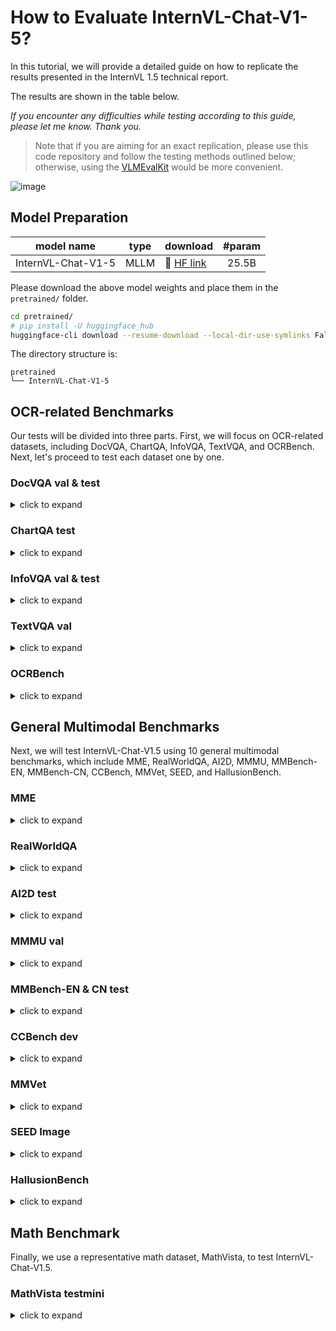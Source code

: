# How to Evaluate InternVL-Chat-V1-5?

In this tutorial, we will provide a detailed guide on how to replicate the results presented in the InternVL 1.5 technical report.

The results are shown in the table below.

_If you encounter any difficulties while testing according to this guide, please let me know. Thank you._

> Note that if you are aiming for an exact replication, please use this code repository and follow the testing methods outlined below; otherwise, using the [VLMEvalKit](https://github.com/open-compass/VLMEvalKit) would be more convenient.

![image](https://github.com/OpenGVLab/InternVL/assets/23737120/8b62d429-c689-426a-9267-2727b6430b6e)

## Model Preparation

| model name         | type | download                                                          | #param |
| ------------------ | ---- | ----------------------------------------------------------------- | :----: |
| InternVL-Chat-V1-5 | MLLM | 🤗 [HF link](https://huggingface.co/OpenGVLab/InternVL-Chat-V1-5) | 25.5B  |

Please download the above model weights and place them in the `pretrained/` folder.

```sh
cd pretrained/
# pip install -U huggingface_hub
huggingface-cli download --resume-download --local-dir-use-symlinks False OpenGVLab/InternVL-Chat-V1-5 --local-dir InternVL-Chat-V1-5
```

The directory structure is:

```
pretrained
└── InternVL-Chat-V1-5
```

## OCR-related Benchmarks

Our tests will be divided into three parts. First, we will focus on OCR-related datasets, including DocVQA, ChartQA, InfoVQA, TextVQA, and OCRBench. Next, let's proceed to test each dataset one by one.

### DocVQA val & test

<details>
<summary>click to expand</summary>

1. Download the DocVQA dataset using the following instructions:

   ```shell
   mkdir -p data/docvqa && cd data/docvqa

   # download images and annotations
   wget https://datasets.cvc.uab.es/rrc/DocVQA/train.tar.gz --no-check-certificate # (optional)
   wget https://datasets.cvc.uab.es/rrc/DocVQA/val.tar.gz --no-check-certificate
   wget https://datasets.cvc.uab.es/rrc/DocVQA/test.tar.gz --no-check-certificate

   # unzip files
   tar -zxvf train.tar.gz
   tar -zxvf val.tar.gz
   tar -zxvf test.tar.gz

   # download converted jsonl files
   wget https://ofasys-wlcb.oss-cn-wulanchabu.aliyuncs.com/Qwen-VL/evaluation/docvqa/train.jsonl
   wget https://ofasys-wlcb.oss-cn-wulanchabu.aliyuncs.com/Qwen-VL/evaluation/docvqa/val.jsonl
   wget https://ofasys-wlcb.oss-cn-wulanchabu.aliyuncs.com/Qwen-VL/evaluation/docvqa/test.jsonl
   cd ../..
   ```

2. After preparation is complete, the directory structure is:

   ```
   data
    ├── docvqa
    │   ├── test
    │   ├── test.jsonl
    │   ├── train
    │   ├── train.jsonl
    │   ├── val
    │   └── val.jsonl
   ```

3. Test the model with the following commands:

   We use a maximum of `18 tiles` to test the DocVQA dataset.

   ```shell
   # evaluation on the val set
   GPUS=8 sh evaluate.sh pretrained/InternVL-Chat-V1-5 vqa-docvqa-val --dynamic --max-num 18
   # evaluation on the test set
   GPUS=8 sh evaluate.sh pretrained/InternVL-Chat-V1-5 vqa-docvqa-test --dynamic --max-num 18
   ```

   The result of the validation set is:

   ```
   Overall ANLS: 0.9049
   ```

   For the test set, the test results need to be submitted to the [testing server](https://rrc.cvc.uab.es/?ch=17&com=tasks).

</details>

### ChartQA test

<details>
<summary>click to expand</summary>

1. Download the ChartQA dataset using the following instructions:

   ```shell
   mkdir -p data/chartqa && cd data/chartqa

   # download images from https://drive.google.com/file/d/1Lm_w6zeET1Hyl_9ks6w5nEsgpoyPHalV/view

   # download converted files
   wget https://ofasys-wlcb.oss-cn-wulanchabu.aliyuncs.com/Qwen-VL/evaluation/chartqa/train_human.jsonl
   wget https://ofasys-wlcb.oss-cn-wulanchabu.aliyuncs.com/Qwen-VL/evaluation/chartqa/train_augmented.jsonl
   wget https://ofasys-wlcb.oss-cn-wulanchabu.aliyuncs.com/Qwen-VL/evaluation/chartqa/test_human.jsonl
   wget https://ofasys-wlcb.oss-cn-wulanchabu.aliyuncs.com/Qwen-VL/evaluation/chartqa/test_augmented.jsonl

   cd ../..
   ```

2. After preparation is complete, the directory structure is:

   ```
   data
    ├── chartqa
    │   ├── ChartQA Dataset
    │   │    ├── test
    │   │    ├── train
    │   │    └── val
    │   ├── test_augmented.jsonl
    │   ├── test_human.jsonl
    │   ├── train_augmented.jsonl
    │   └── train_human.jsonl
   ```

3. Test the model with the following commands:

   We use a maximum of `12 tiles` to test the ChartQA dataset.

   ```shell
   # evaluation on the test set
   GPUS=8 sh evaluate.sh pretrained/InternVL-Chat-V1-5 vqa-chartqa-test --dynamic --max-num 12
   ```

   The result of the test set is:

   ```
   ['chartqa_test_human', {'relaxed_accuracy': 0.736}]
   ['chartqa_test_augmented', {'relaxed_accuracy': 0.9408}]
   # the average score = (73.6 + 94.08) / 2 = 83.8
   ```

</details>

### InfoVQA val & test

<details>
<summary>click to expand</summary>

1. Download the InfoVQA dataset using the following instructions:

   ```shell
   mkdir -p data/infographicsvqa && cd data/infographicsvqa

   # download images and annotations from https://rrc.cvc.uab.es/?ch=17&com=downloads
   # infographicsVQA_test_v1.0.json, infographicsVQA_val_v1.0_withQT.json, infographicVQA_train_v1.0.json

   # download converted files
   wget https://huggingface.co/OpenGVLab/InternVL/raw/main/infographicsvqa_val.jsonl -O val.jsonl
   wget https://huggingface.co/OpenGVLab/InternVL/raw/main/infographicsvqa_test.jsonl -O test.jsonl

   cd ../..
   ```

2. After preparation is complete, the directory structure is:

   ```
   data
    ├── infographicsvqa
    │   ├── infographicsvqa_images
    │   ├── infographicsVQA_test_v1.0.json
    │   ├── infographicsVQA_val_v1.0_withQT.json
    │   ├── infographicVQA_train_v1.0.json
    │   ├── test.jsonl
    │   └── val.jsonl
   ```

3. Test the model with the following commands:

   We use a maximum of `24 tiles` to test the InfoVQA dataset.

   ```shell
   # evaluation on the val set
   GPUS=8 sh evaluate.sh pretrained/InternVL-Chat-V1-5 vqa-infovqa-val --dynamic --max-num 24
   # evaluation on the test set
   GPUS=8 sh evaluate.sh pretrained/InternVL-Chat-V1-5 vqa-infovqa-test --dynamic --max-num 24
   ```

   The result of the val set is:

   ```
   Overall ANLS: 0.7235
   ```

   For the test set, the test results need to be submitted to the [testing server](https://rrc.cvc.uab.es/?ch=17&com=tasks).

</details>

### TextVQA val

<details>
<summary>click to expand</summary>

1. Download the TextVQA dataset using the following instructions:

   ```shell
   mkdir -p data/textvqa && cd data/textvqa

   # download images
   wget https://dl.fbaipublicfiles.com/textvqa/images/train_val_images.zip && unzip train_val_images.zip

   # download converted files
   wget https://ofasys-wlcb.oss-cn-wulanchabu.aliyuncs.com/Qwen-VL/evaluation/textvqa/textvqa_train_annotations.json
   wget https://ofasys-wlcb.oss-cn-wulanchabu.aliyuncs.com/Qwen-VL/evaluation/textvqa/textvqa_train_questions.json
   wget https://ofasys-wlcb.oss-cn-wulanchabu.aliyuncs.com/Qwen-VL/evaluation/textvqa/textvqa_train.jsonl
   wget https://ofasys-wlcb.oss-cn-wulanchabu.aliyuncs.com/Qwen-VL/evaluation/textvqa/textvqa_val_annotations.json
   wget https://ofasys-wlcb.oss-cn-wulanchabu.aliyuncs.com/Qwen-VL/evaluation/textvqa/textvqa_val_questions.json
   wget https://huggingface.co/OpenGVLab/InternVL/raw/main/textvqa_val.jsonl
   wget https://huggingface.co/OpenGVLab/InternVL/raw/main/textvqa_val_llava.jsonl

   cd ../..
   ```

2. After preparation is complete, the directory structure is:

   ```
   data
    ├── textvqa
    │   ├── textvqa_train_annotations.json
    │   ├── textvqa_train.jsonl
    │   ├── textvqa_train_questions.json
    │   ├── textvqa_val_annotations.json
    │   ├── textvqa_val.jsonl
    │   ├── textvqa_val_llava.jsonl
    │   ├── textvqa_val_questions.json
    │   └── train_images
   ```

3. Test the model with the following commands:

   We use a maximum of `24 tiles` to test the TextVQA dataset.

   ```shell
   # evaluation on the val set
   GPUS=8 sh evaluate.sh pretrained/InternVL-Chat-V1-5 vqa-textvqa-val --dynamic --max-num 24
   ```

   The result of the val set is:

   ```
   ['pretrained/InternVL-Chat-V1-5', 'textvqa_val', 0.8061000000000043]
   ```

</details>

### OCRBench

<details>
<summary>click to expand</summary>

Please use [VLMEvalKit](https://github.com/open-compass/VLMEvalKit) for the test of OCRBench.

The command to test InternVL-Chat-V1-5 on OCRBench using VLMEvalKit is:

```
torchrun --nproc-per-node=8 run.py --data OCRBench --model InternVL-Chat-V1-5 --verbose
```

The result is:

```
2024-04-29 00:28:29,681 - Evaluation - INFO - Score:
2024-04-29 00:28:29,681 - Evaluation - INFO - Text Recognition:238
2024-04-29 00:28:29,681 - Evaluation - INFO - Scene Text-centric VQA:178
2024-04-29 00:28:29,681 - Evaluation - INFO - Doc-oriented VQA:151
2024-04-29 00:28:29,681 - Evaluation - INFO - Key Information Extraction:153
2024-04-29 00:28:29,681 - Evaluation - INFO - Handwritten Mathematical Expression Recognition:4
2024-04-29 00:28:29,681 - Evaluation - INFO - Final Score:724
2024-04-29 00:28:29,681 - Evaluation - INFO - Final Score Norm:72.4
```

</details>

## General Multimodal Benchmarks

Next, we will test InternVL-Chat-V1.5 using 10 general multimodal benchmarks, which include MME, RealWorldQA, AI2D, MMMU, MMBench-EN, MMBench-CN, CCBench, MMVet, SEED, and HallusionBench.

### MME

<details>
<summary>click to expand</summary>

1. Download the MME dataset using the following instructions:

   ```shell
   mkdir -p data/mme && cd data/mme

   # 1. Download the data following the official instructions [here](https://github.com/BradyFU/Awesome-Multimodal-Large-Language-Models/tree/Evaluation).
   # 2. Downloaded images to `MME_Benchmark_release_version`.

   cd ../..
   ```

2. After preparation is complete, the directory structure is:

   ```
   data
    ├── mme
    │   └── MME_Benchmark_release_version
   ```

3. Single-GPU inference and evaluate:

   We use a maximum of `12 tiles` to test the MME dataset.

   ```shell
   # evaluation on the val set
   GPUS=1 sh evaluate.sh pretrained/InternVL-Chat-V1-5 mme --dynamic --max-num 12
   ```

   The result of MME is:

   ```
   total score: 1658.3683473389356

      existence  score: 190.0
      count  score: 175.0
      position  score: 171.66666666666669
      color  score: 178.33333333333331
      posters  score: 173.8095238095238
      celebrity  score: 142.05882352941177
      scene  score: 156.5
      landmark  score: 179.5
      artwork  score: 144.0
      OCR  score: 147.5


   =========== Cognition ===========
   total score: 533.5714285714286

      commonsense_reasoning  score: 133.57142857142858
      numerical_calculation  score: 117.5
      text_translation  score: 185.0
      code_reasoning  score: 97.5

   # 1658.3683473389356 + 533.5714285714286 = 2191.939775910364
   ```

</details>

### RealWorldQA

<details>
<summary>click to expand</summary>

Please use [VLMEvalKit](https://github.com/open-compass/VLMEvalKit) for the test of RealWorldQA.

The command to test InternVL-Chat-V1-5 on RealWorldQA using VLMEvalKit is:

```
torchrun --nproc-per-node=8 run.py --data RealWorldQA --model InternVL-Chat-V1-5 --verbose
```

The result is:

```
2024-04-29 00:35:13,282 - Evaluation - INFO - Score:
2024-04-29 00:35:13,282 - Evaluation - INFO -   split   Overall
0  none  0.660131
```

</details>

### AI2D test

<details>
<summary>click to expand</summary>

1. Download the AI2D dataset using the following instructions:

   ```shell
   mkdir -p data/ai2diagram && cd data/ai2diagram
   # download converted files
   wget https://huggingface.co/OpenGVLab/InternVL/raw/main/ai2d_test_vlmevalkit.jsonl -O test_vlmevalkit.jsonl
   wget https://huggingface.co/OpenGVLab/InternVL/resolve/main/AI2D_TEST.zip && unzip AI2D_TEST.zip

   # download images from Google drive (optional, provided by InternLM-XComposer)
   # https://drive.google.com/file/d/1dqqa3MnrxMXaU_K9JA6C83je32ibwdOY/view?usp=sharing
   # images should be placed in `data/ai2diagram/ai2d/abc_images` and `data/ai2diagram/ai2d/images`
   cd ../..
   ```

2. After preparation is complete, the directory structure is:

   ```
   data
    ├── ai2diagram
    │   ├── test_vlmevalkit.jsonl
    │   ├── ai2d # (optional)
    │   │    ├── abc_images
    │   │    └── images
    │   └── AI2D_TEST
   ```

3. Test the model with the following commands:

   We use a maximum of `6 tiles` to test the AI2D dataset.

   ```shell
   # evaluation on the test set
   GPUS=8 sh evaluate.sh pretrained/InternVL-Chat-V1-5 vqa-ai2d-test --dynamic
   ```

   The result of AI2D is:

   ```
   ai2diagram_test {'accuracy': 0.8073186528497409}
   ```

</details>

### MMMU val

<details>
<summary>click to expand</summary>

1. The evaluation code will automatically download the dataset from HuggingFace.

2. Test the model with the following commands:

   ```
   GPUS=8 sh evaluate.sh pretrained/InternVL-Chat-V1-5 mmmu-val --dynamic
   ```

   The result of MMMU val is:

   ```
   {'Overall-Art and Design': {'num': 120, 'acc': 0.608}, 'Art': {'num': 30, 'acc': 0.7}, 'Art_Theory': {'num': 30, 'acc': 0.8}, 'Design': {'num': 30, 'acc': 0.767}, 'Music': {'num': 30, 'acc': 0.167}, 'Overall-Business': {'num': 150, 'acc': 0.413}, 'Accounting': {'num': 30, 'acc': 0.467}, 'Economics': {'num': 30, 'acc': 0.4}, 'Finance': {'num': 30, 'acc': 0.4}, 'Manage': {'num': 30, 'acc': 0.4}, 'Marketing': {'num': 30, 'acc': 0.4}, 'Overall-Science': {'num': 150, 'acc': 0.38}, 'Biology': {'num': 30, 'acc': 0.6}, 'Chemistry': {'num': 30, 'acc': 0.233}, 'Geography': {'num': 30, 'acc': 0.4}, 'Math': {'num': 30, 'acc': 0.333}, 'Physics': {'num': 30, 'acc': 0.333}, 'Overall-Health and Medicine': {'num': 150, 'acc': 0.433}, 'Basic_Medical_Science': {'num': 30, 'acc': 0.5}, 'Clinical_Medicine': {'num': 30, 'acc': 0.5}, 'Diagnostics_and_Laboratory_Medicine': {'num': 30, 'acc': 0.333}, 'Pharmacy': {'num': 30, 'acc': 0.367}, 'Public_Health': {'num': 30, 'acc': 0.467}, 'Overall-Humanities and Social Science': {'num': 120, 'acc': 0.617}, 'History': {'num': 30, 'acc': 0.633}, 'Literature': {'num': 30, 'acc': 0.8}, 'Sociology': {'num': 30, 'acc': 0.567}, 'Psychology': {'num': 30, 'acc': 0.467}, 'Overall-Tech and Engineering': {'num': 210, 'acc': 0.362}, 'Agriculture': {'num': 30, 'acc': 0.567}, 'Architecture_and_Engineering': {'num': 30, 'acc': 0.267}, 'Computer_Science': {'num': 30, 'acc': 0.367}, 'Electronics': {'num': 30, 'acc': 0.3}, 'Energy_and_Power': {'num': 30, 'acc': 0.333}, 'Materials': {'num': 30, 'acc': 0.467}, 'Mechanical_Engineering': {'num': 30, 'acc': 0.233}, 'Overall': {'num': 900, 'acc': 0.452}}
   ```

</details>

### MMBench-EN & CN test

<details>
<summary>click to expand</summary>

1. Download the MMBench dataset using the following instructions:

   ```
   mkdir -p data/mmbench && cd data/mmbench

   # download csv files of mmbench
   wget http://opencompass.openxlab.space/utils/MMBench/CCBench_legacy.tsv
   wget https://download.openmmlab.com/mmclassification/datasets/mmbench/mmbench_dev_20230712.tsv
   wget https://download.openmmlab.com/mmclassification/datasets/mmbench/mmbench_dev_cn_20231003.tsv
   wget https://download.openmmlab.com/mmclassification/datasets/mmbench/mmbench_dev_en_20231003.tsv
   wget https://download.openmmlab.com/mmclassification/datasets/mmbench/mmbench_test_cn_20231003.tsv
   wget https://download.openmmlab.com/mmclassification/datasets/mmbench/mmbench_test_en_20231003.tsv

   cd ../..
   ```

2. After preparation is complete, the directory structure is:

   ```
   data
    ├── mmbench
    │   ├── CCBench_legacy.tsv
    │   ├── mmbench_dev_20230712.tsv
    │   ├── mmbench_dev_cn_20231003.tsv
    │   ├── mmbench_dev_en_20231003.tsv
    │   ├── mmbench_test_cn_20231003.tsv
    │   └── mmbench_test_en_20231003.tsv
   ```

3. Test the model with the following commands:

   We use a maximum of `6 tiles` to test the MMBench dataset.

   ```shell
   # evaluation on the test-en set
   GPUS=8 sh evaluate.sh pretrained/InternVL-Chat-V1-5 mmbench-test-en --dynamic
   # evaluation on the test-cn set
   GPUS=8 sh evaluate.sh pretrained/InternVL-Chat-V1-5 mmbench-test-cn --dynamic
   ```

   Submit the result to the [test server](mmbench.opencompass.org.cn). The result of MMBench is:

   ```
   # result of the test-en set
   A_Overall (test)	0.8217488789237668
   # result of the test-cn set
   A_Overall (test)	0.8195067264573991
   ```

</details>

### CCBench dev

<details>
<summary>click to expand</summary>

1. See the `MMBench-EN & CN test` part to prepare the CCBench data.

2. Test the model with the following commands:

   We use a maximum of `6 tiles` to test the CCBench dataset.

   ```shell
   # evaluation on the dev set
   GPUS=8 sh evaluate.sh pretrained/InternVL-Chat-V1-5 ccbench-dev --dynamic
   ```

   Submit the result to the [test server](mmbench.opencompass.org.cn). The result of CCBench is:

   ```
   A_Overall (dev)	0.7
   ```

</details>

</details>

### MMVet

<details>
<summary>click to expand</summary>

1. Download the MMVet dataset using the following instructions:

   ```
   mkdir -p data/mm-vet && cd data/mm-vet
   wget https://github.com/yuweihao/MM-Vet/releases/download/v1/mm-vet.zip
   unzip mm-vet.zip
   wget https://huggingface.co/OpenGVLab/InternVL/raw/main/llava-mm-vet.jsonl
   cd ../..
   ```

2. After preparation is complete, the directory structure is:

   ```
   data
    ├── mm-vet
    │   ├── images
    │   └── llava-mm-vet.jsonl
   ```

3. Test the model with the following commands:

   We use a maximum of `6 tiles` to test the MMVet dataset.

   ```shell
   # evaluation on the mmvet
   GPUS=8 sh evaluate.sh pretrained/InternVL-Chat-V1-5 mmvet --dynamic
   ```

   Submit the result to the [test server](https://huggingface.co/spaces/whyu/MM-Vet_Evaluator). The result of MMVet is:

   ```
   total
   62.7
   ```

</details>

### SEED Image

<details>
<summary>click to expand</summary>

1. Download the SEED dataset using the following instructions:

   ```
   mkdir -p data/SEED && cd data/SEED
   # 1. Follow the official instructions [Data Preparation for SEED-Bench-1](https://github.com/AILab-CVC/SEED-Bench/blob/main/DATASET.md#data-preparation-for-seed-bench-1)
   #    to download the images and the videos. Put images under `./data/SEED/SEED-Bench-image`.
   # 2. Extract the video frame in the middle from the downloaded videos, and put them under `./data/SEED/SEED-Bench-image`.
   #    LLaVA provided the script [`extract_video_frames.py`](../internvl_chat/tools/extract_video_frames.py) modified from the official one.

   wget https://huggingface.co/OpenGVLab/InternVL/raw/main/seed.jsonl
   cd ../..
   ```

2. After preparation is complete, the directory structure is:

   ```
   data
    ├── SEED
    │   ├── SEED-Bench-image
    │   └── seed.jsonl
   ```

3. Test the model with the following commands:

   ```shell
   sh evaluate.sh pretrained/InternVL-Chat-V1-5 seed --dynamic
   ```

   The result is:

   ```
   Acc@1: 0.6999444135630906
   length: 17990
   Accuracy for each data type:
   Data type Scene Understanding: 80.37%
   Data type Instance Identity: 80.45%
   Data type Instance Location: 78.03%
   Data type Instance Attributes: 72.39%
   Data type Instances Counting: 69.19%
   Data type Spatial Relation: 59.82%
   Data type Instance Interaction: 77.32%
   Data type Visual Reasoning: 78.85%
   Data type Text Understanding: 55.81%
   Data type Action Recognition: 54.08%
   Data type Action Prediction: 44.82%
   Data type Procedure Understanding: 40.18%
   Total accuracy: 69.99%
   Image accuracy: 75.99%
   Video accuracy: 47.27%
   ```

</details>

### HallusionBench

<details>
<summary>click to expand</summary>

Please use [VLMEvalKit](https://github.com/open-compass/VLMEvalKit) for the test of HallusionBench.

The command to test InternVL-Chat-V1-5 on HallusionBench using VLMEvalKit is:

```
torchrun --nproc-per-node=8 run.py --data HallusionBench --model InternVL-Chat-V1-5 --verbose
```

The result is:

```
2024-04-29 00:46:23,688 - Evaluation - INFO - Score:
2024-04-29 00:46:23,688 - Evaluation - INFO -           split       aAcc       fAcc       qAcc
0       Overall  66.771819  40.173410  40.879121
1            VD  63.620981  40.000000  34.296029
2            VS  71.944444  40.517241  51.123596
3     VD_figure  77.500000  65.853659  53.846154
4        VS_map  56.250000  18.181818  18.750000
5   VD_illusion  66.666667  41.935484  34.722222
6      VS_table  75.892857  46.428571  55.813953
7        VD_ocr  78.651685  58.139535  58.139535
8        VS_ocr  59.259259  38.461538  22.222222
9      VS_chart  81.538462  50.000000  72.368421
10     VD_video  51.176471  10.416667  13.043478
11      VD_math  56.481481  25.000000  27.777778
```

The final score reported in our technical report is the average: (66.771819 + 40.173410 + 40.879121) / 3 = 49.3

</details>

## Math Benchmark

Finally, we use a representative math dataset, MathVista, to test InternVL-Chat-V1.5.

### MathVista testmini

<details>
<summary>click to expand</summary>

1. Download the MathVista dataset using the following instructions:

   ```bash
   mkdir -p data/MathVista && cd data/MathVista
   wget https://huggingface.co/datasets/AI4Math/MathVista/raw/main/annot_testmini.json
   cd ../..
   ```

2. Test the model with the following commands:

   ```shell
   export OPENAI_API_KEY='your-openai-key'
   GPUS=8 sh evaluate.sh pretrained/InternVL-Chat-V1-5 mathvista-testmini --dynamic
   ```

   The result is:

   ```
   Correct: 535, Total: 1000, Accuracy: 53.5%
   1000
   Number of test problems: 1000

   Type: [question_type]
   [free_form]: 47.17% (217/460)
   [multi_choice]: 58.89% (318/540)

   Type: [answer_type]
   [float]: 0.00% (0/40)
   [integer]: 51.67% (216/418)
   [text]: 58.89% (318/540)
   [list]: 50.00% (1/2)

   Type: [language]
   [english]: 53.31% (499/936)
   [chinese]: 56.45% (35/62)
   [persian]: 50.00% (1/2)
   ```

</details>
